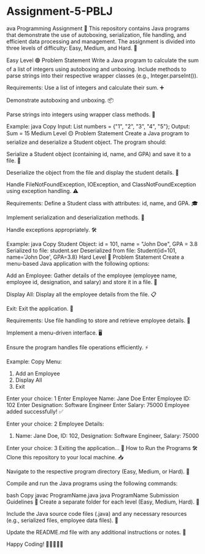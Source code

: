 # Assignment-5-PBLJ
ava Programming Assignment 🚀
This repository contains Java programs that demonstrate the use of autoboxing, serialization, file handling, and efficient data processing and management. The assignment is divided into three levels of difficulty: Easy, Medium, and Hard. 🎯

Easy Level 🟢
Problem Statement
Write a Java program to calculate the sum of a list of integers using autoboxing and unboxing. Include methods to parse strings into their respective wrapper classes (e.g., Integer.parseInt()).

Requirements:
Use a list of integers and calculate their sum. ➕

Demonstrate autoboxing and unboxing. 📦

Parse strings into integers using wrapper class methods. 🔢

Example:
java
Copy
Input: List<String> numbers = {"1", "2", "3", "4", "5"};
Output: Sum = 15
Medium Level 🟡
Problem Statement
Create a Java program to serialize and deserialize a Student object. The program should:

Serialize a Student object (containing id, name, and GPA) and save it to a file. 💾

Deserialize the object from the file and display the student details. 📄

Handle FileNotFoundException, IOException, and ClassNotFoundException using exception handling. ⚠️

Requirements:
Define a Student class with attributes: id, name, and GPA. 🎓

Implement serialization and deserialization methods. 🔄

Handle exceptions appropriately. 🛠️

Example:
java
Copy
Student Object: id = 101, name = "John Doe", GPA = 3.8
Serialized to file: student.ser
Deserialized from file: Student{id=101, name='John Doe', GPA=3.8}
Hard Level 🔴
Problem Statement
Create a menu-based Java application with the following options:

Add an Employee: Gather details of the employee (employee name, employee id, designation, and salary) and store it in a file. 📝

Display All: Display all the employee details from the file. 📋

Exit: Exit the application. 🚪

Requirements:
Use file handling to store and retrieve employee details. 📂

Implement a menu-driven interface. 🖥️

Ensure the program handles file operations efficiently. ⚡

Example:
Copy
Menu:
1. Add an Employee
2. Display All
3. Exit

Enter your choice: 1
Enter Employee Name: Jane Doe
Enter Employee ID: 102
Enter Designation: Software Engineer
Enter Salary: 75000
Employee added successfully! ✅

Enter your choice: 2
Employee Details:
1. Name: Jane Doe, ID: 102, Designation: Software Engineer, Salary: 75000

Enter your choice: 3
Exiting the application... 👋
How to Run the Programs 🛠️
Clone this repository to your local machine. 📥

Navigate to the respective program directory (Easy, Medium, or Hard). 📁

Compile and run the Java programs using the following commands:

bash
Copy
javac ProgramName.java
java ProgramName
Submission Guidelines 📄
Create a separate folder for each level (Easy, Medium, Hard). 📂

Include the Java source code files (.java) and any necessary resources (e.g., serialized files, employee data files). 📄

Update the README.md file with any additional instructions or notes. 📝

Happy Coding! 🎉👨‍💻👩‍💻
